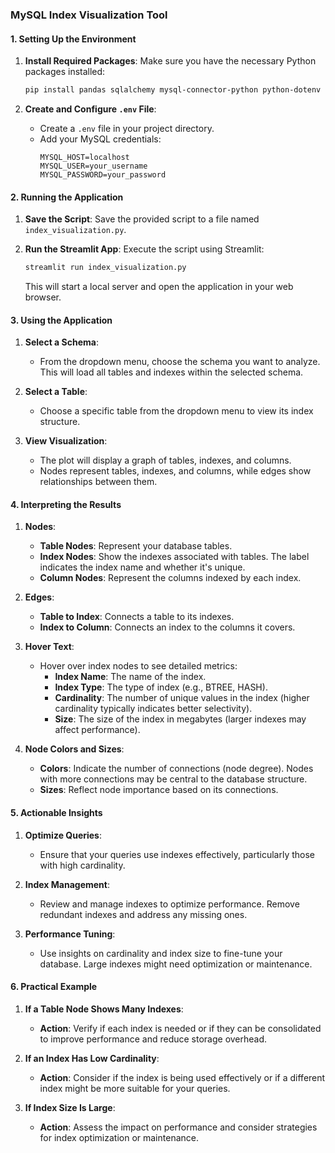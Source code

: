 ### **MySQL Index Visualization Tool**

#### **1. Setting Up the Environment**

1. **Install Required Packages**:
   Make sure you have the necessary Python packages installed:
   ```bash
   pip install pandas sqlalchemy mysql-connector-python python-dotenv streamlit networkx plotly
   ```

2. **Create and Configure `.env` File**:
   - Create a `.env` file in your project directory.
   - Add your MySQL credentials:
     ```
     MYSQL_HOST=localhost
     MYSQL_USER=your_username
     MYSQL_PASSWORD=your_password
     ```

#### **2. Running the Application**

1. **Save the Script**:
   Save the provided script to a file named `index_visualization.py`.

2. **Run the Streamlit App**:
   Execute the script using Streamlit:
   ```bash
   streamlit run index_visualization.py
   ```
   This will start a local server and open the application in your web browser.

#### **3. Using the Application**

1. **Select a Schema**:
   - From the dropdown menu, choose the schema you want to analyze. This will load all tables and indexes within the selected schema.

2. **Select a Table**:
   - Choose a specific table from the dropdown menu to view its index structure.

3. **View Visualization**:
   - The plot will display a graph of tables, indexes, and columns.
   - Nodes represent tables, indexes, and columns, while edges show relationships between them.

#### **4. Interpreting the Results**

1. **Nodes**:
   - **Table Nodes**: Represent your database tables.
   - **Index Nodes**: Show the indexes associated with tables. The label indicates the index name and whether it's unique.
   - **Column Nodes**: Represent the columns indexed by each index.

2. **Edges**:
   - **Table to Index**: Connects a table to its indexes.
   - **Index to Column**: Connects an index to the columns it covers.

3. **Hover Text**:
   - Hover over index nodes to see detailed metrics:
     - **Index Name**: The name of the index.
     - **Index Type**: The type of index (e.g., BTREE, HASH).
     - **Cardinality**: The number of unique values in the index (higher cardinality typically indicates better selectivity).
     - **Size**: The size of the index in megabytes (larger indexes may affect performance).

4. **Node Colors and Sizes**:
   - **Colors**: Indicate the number of connections (node degree). Nodes with more connections may be central to the database structure.
   - **Sizes**: Reflect node importance based on its connections.

#### **5. Actionable Insights**

1. **Optimize Queries**:
   - Ensure that your queries use indexes effectively, particularly those with high cardinality.

2. **Index Management**:
   - Review and manage indexes to optimize performance. Remove redundant indexes and address any missing ones.

3. **Performance Tuning**:
   - Use insights on cardinality and index size to fine-tune your database. Large indexes might need optimization or maintenance.

#### **6. Practical Example**

1. **If a Table Node Shows Many Indexes**:
   - **Action**: Verify if each index is needed or if they can be consolidated to improve performance and reduce storage overhead.

2. **If an Index Has Low Cardinality**:
   - **Action**: Consider if the index is being used effectively or if a different index might be more suitable for your queries.

3. **If Index Size Is Large**:
   - **Action**: Assess the impact on performance and consider strategies for index optimization or maintenance.
